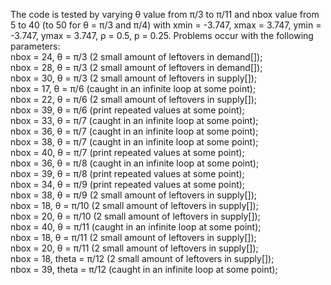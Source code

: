 The code is tested by varying θ value from π/3 to π/11 and nbox value from 5 to 40 (to 50 for θ = π/3 and π/4) with xmin = -3.747, xmax = 3.747, ymin = -3.747, ymax = 3.747, ρ = 0.5, p =  0.25. Problems occur with the following parameters: <br />
nbox = 24, θ = π/3 (2 small amount of leftovers in demand[]); <br />
nbox = 28, θ = π/3 (2 small amount of leftovers in demand[]); <br />
nbox = 30, θ = π/3 (2 small amount of leftovers in supply[]); <br />
nbox = 17, θ = π/6 (caught in an infinite loop at some point); <br />
nbox = 22, θ = π/6 (2 small amount of leftovers in supply[]); <br />
nbox = 39, θ = π/6 (print repeated values at some point); <br />
nbox = 33, θ = π/7 (caught in an infinite loop at some point); <br />
nbox = 36, θ = π/7 (caught in an infinite loop at some point); <br />
nbox = 38, θ = π/7 (caught in an infinite loop at some point); <br />
nbox = 40, θ = π/7 (print repeated values at some point); <br />
nbox = 36, θ = π/8 (caught in an infinite loop at some point); <br />
nbox = 39, θ = π/8 (print repeated values at some point); <br />
nbox = 34, θ = π/9 (print repeated values at some point); <br />
nbox = 38, θ = π/9 (2 small amount of leftovers in supply[]); <br />
nbox = 18, θ = π/10 (2 small amount of leftovers in supply[]); <br />
nbox = 20, θ = π/10 (2 small amount of leftovers in supply[]); <br />
nbox = 40, θ = π/11 (caught in an infinite loop at some point); <br />
nbox = 18, θ = π/11 (2 small amount of leftovers in supply[]); <br />
nbox = 20, θ = π/11 (2 small amount of leftovers in supply[]); <br />
nbox = 18, theta = π/12 (2 small amount of leftovers in supply[]); <br />
nbox = 39, theta = π/12 (caught in an infinite loop at some point); <br />
